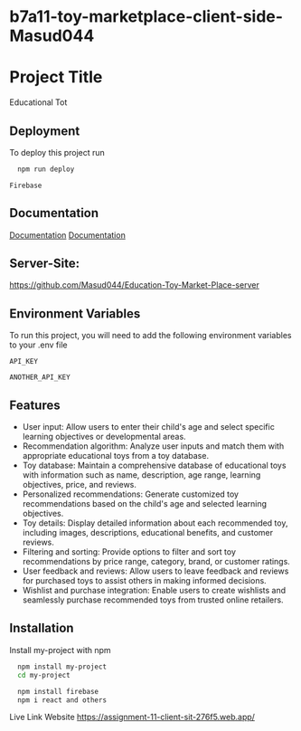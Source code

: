 ﻿# b7a11-toy-marketplace-client-side-Masud044
 
 
# Project Title

Educational Tot


## Deployment

To deploy this project run

```bash
  npm run deploy

```
````
Firebase
````



## Documentation

[Documentation](https://reactrouter.com/en/main)
[Documentation](https://react.dev/)


## Server-Site:
https://github.com/Masud044/Education-Toy-Market-Place-server

## Environment Variables

To run this project, you will need to add the following environment variables to your .env file

`API_KEY`

`ANOTHER_API_KEY`


## Features

- User input: Allow users to enter their child's age and select specific learning objectives or developmental areas.
- Recommendation algorithm: Analyze user inputs and match them with appropriate educational toys from a toy database.
- Toy database: Maintain a comprehensive database of educational toys with information such as name, description, age range, learning objectives, price, and reviews.
- Personalized recommendations: Generate customized toy recommendations based on the child's age and selected learning objectives.
- Toy details: Display detailed information about each recommended toy, including images, descriptions, educational benefits, and customer reviews.
- Filtering and sorting: Provide options to filter and sort toy recommendations by price range, category, brand, or customer ratings.
- User feedback and reviews: Allow users to leave feedback and reviews for purchased toys to assist others in making informed decisions.
- Wishlist and purchase integration: Enable users to create wishlists and seamlessly purchase recommended toys from trusted online retailers.



## Installation

Install my-project with npm

```bash
  npm install my-project
  cd my-project
```
```bash
  npm install firebase
  npm i react and others
```
Live Link Website
https://assignment-11-client-sit-276f5.web.app/
